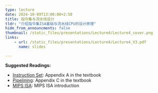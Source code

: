 ```yaml
---
type: lecture
date: 2024-10-09T13:00:00+2:50
title: 指令集与流水线设计
tldr: "介绍指令集ISA基础与流水线CPU的设计原理"
hide_from_announcments: false
thumbnail: /static_files/presentations/Lecture4/Lecture4_cover.png
links:
    - url: /static_files/presentations/Lecture4/Lecture4_V3.pdf
      name: slides

---
```


 **Suggested Readings:**
- [Instruction Set](https://acs.pub.ro/~cpop/SMPA/Computer%20Architecture%20A%20Quantitative%20Approach%20(5th%20edition).pdf#page=524&zoom=100,0,0): Appendix A in the textbook
- [Pipelining](https://acs.pub.ro/~cpop/SMPA/Computer%20Architecture%20A%20Quantitative%20Approach%20(5th%20edition).pdf#page=648&zoom=100,0,0): Appendix C in the textbook
- [MIPS ISA](https://www.cs.gordon.edu/courses/cs311/handouts-2015/MIPS%20ISA.pdf): MIPS ISA introduction